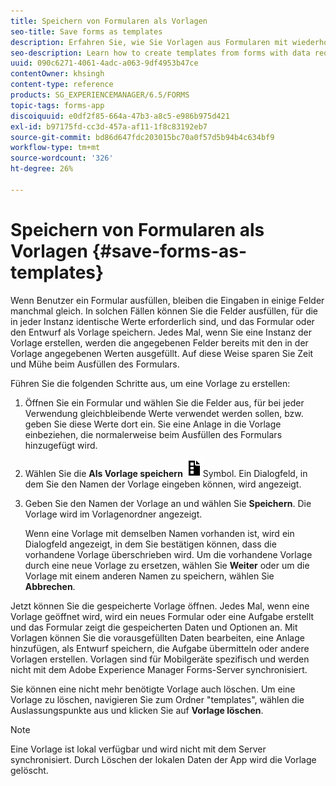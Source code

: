 ```yaml
---
title: Speichern von Formularen als Vorlagen
seo-title: Save forms as templates
description: Erfahren Sie, wie Sie Vorlagen aus Formularen mit wiederholt erforderlichen Daten erstellen.
seo-description: Learn how to create templates from forms with data required repeatedly.
uuid: 090c6271-4061-4adc-a063-9df4953b47ce
contentOwner: khsingh
content-type: reference
products: SG_EXPERIENCEMANAGER/6.5/FORMS
topic-tags: forms-app
discoiquuid: e0df2f85-664a-47b3-a8c5-e986b975d421
exl-id: b97175fd-cc3d-457a-af11-1f8c83192eb7
source-git-commit: bd86d647fdc203015bc70a0f57d5b94b4c634bf9
workflow-type: tm+mt
source-wordcount: '326'
ht-degree: 26%

---
```


# Speichern von Formularen als Vorlagen {#save-forms-as-templates}

Wenn Benutzer ein Formular ausfüllen, bleiben die Eingaben in einige Felder manchmal gleich. In solchen Fällen können Sie die Felder ausfüllen, für die in jeder Instanz identische Werte erforderlich sind, und das Formular oder den Entwurf als Vorlage speichern. Jedes Mal, wenn Sie eine Instanz der Vorlage erstellen, werden die angegebenen Felder bereits mit den in der Vorlage angegebenen Werten ausgefüllt. Auf diese Weise sparen Sie Zeit und Mühe beim Ausfüllen des Formulars.

Führen Sie die folgenden Schritte aus, um eine Vorlage zu erstellen: 

1. Öffnen Sie ein Formular und wählen Sie die Felder aus, für bei jeder Verwendung gleichbleibende Werte verwendet werden sollen, bzw. geben Sie diese Werte dort ein. Sie eine Anlage in die Vorlage einbeziehen, die normalerweise beim Ausfüllen des Formulars hinzugefügt wird.
1. Wählen Sie die **Als Vorlage speichern** ![save_as_template](assets/save_as_template.png)Symbol. Ein Dialogfeld, in dem Sie den Namen der Vorlage eingeben können, wird angezeigt.
1. Geben Sie den Namen der Vorlage an und wählen Sie **Speichern**. Die Vorlage wird im Vorlagenordner angezeigt.

   Wenn eine Vorlage mit demselben Namen vorhanden ist, wird ein Dialogfeld angezeigt, in dem Sie bestätigen können, dass die vorhandene Vorlage überschrieben wird. Um die vorhandene Vorlage durch eine neue Vorlage zu ersetzen, wählen Sie **Weiter** oder um die Vorlage mit einem anderen Namen zu speichern, wählen Sie **Abbrechen**.

Jetzt können Sie die gespeicherte Vorlage öffnen. Jedes Mal, wenn eine Vorlage geöffnet wird, wird ein neues Formular oder eine Aufgabe erstellt und das Formular zeigt die gespeicherten Daten und Optionen an. Mit Vorlagen können Sie die vorausgefüllten Daten bearbeiten, eine Anlage hinzufügen, als Entwurf speichern, die Aufgabe übermitteln oder andere Vorlagen erstellen. Vorlagen sind für Mobilgeräte spezifisch und werden nicht mit dem Adobe Experience Manager Forms-Server synchronisiert.

Sie können eine nicht mehr benötigte Vorlage auch löschen. Um eine Vorlage zu löschen, navigieren Sie zum Ordner &quot;templates&quot;, wählen die Auslassungspunkte aus und klicken Sie auf **Vorlage löschen**.

>[!NOTE]
>
>Eine Vorlage ist lokal verfügbar und wird nicht mit dem Server synchronisiert. Durch Löschen der lokalen Daten der App wird die Vorlage gelöscht.
